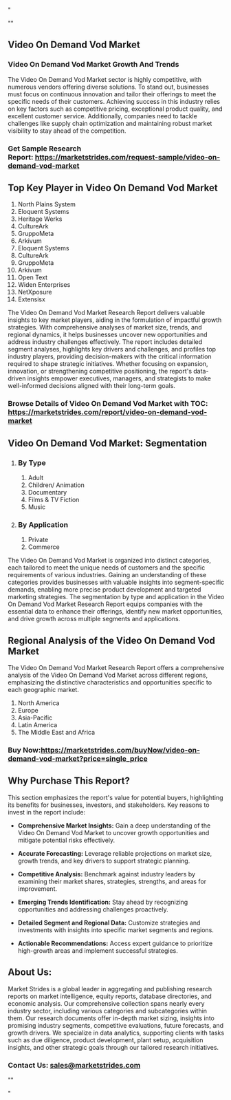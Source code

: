 <p>"</p>
<p>""</p>
<h2>Video On Demand Vod Market</h2>
<h3>Video On Demand Vod Market Growth And Trends</h3>
<p>The Video On Demand Vod Market sector is highly competitive, with numerous vendors offering diverse solutions. To stand out, businesses must focus on continuous innovation and tailor their offerings to meet the specific needs of their customers. Achieving success in this industry relies on key factors such as competitive pricing, exceptional product quality, and excellent customer service. Additionally, companies need to tackle challenges like supply chain optimization and maintaining robust market visibility to stay ahead of the competition.</p>
<h3><strong>Get Sample Research Report:</strong>&nbsp;<a href="https://marketstrides.com/request-sample/video-on-demand-vod-market">https://marketstrides.com/request-sample/video-on-demand-vod-market</a></h3>
<h2>Top Key Player in Video On Demand Vod Market</h2>
<ol>
<li>North Plains System</li>
<li>Eloquent Systems</li>
<li>Heritage Werks</li>
<li>CultureArk</li>
<li>GruppoMeta</li>
<li>Arkivum</li>
<li>Eloquent Systems</li>
<li>CultureArk</li>
<li>GruppoMeta</li>
<li>Arkivum</li>
<li>Open Text</li>
<li>Widen Enterprises</li>
<li>NetXposure</li>
<li>Extensisx</li>
</ol>
<p>The Video On Demand Vod Market Research Report delivers valuable insights to key market players, aiding in the formulation of impactful growth strategies. With comprehensive analyses of market size, trends, and regional dynamics, it helps businesses uncover new opportunities and address industry challenges effectively. The report includes detailed segment analyses, highlights key drivers and challenges, and profiles top industry players, providing decision-makers with the critical information required to shape strategic initiatives. Whether focusing on expansion, innovation, or strengthening competitive positioning, the report's data-driven insights empower executives, managers, and strategists to make well-informed decisions aligned with their long-term goals.</p>
<h3><strong>Browse Details of Video On Demand Vod Market with TOC:</strong> <a href="https://marketstrides.com/report/video-on-demand-vod-market">https://marketstrides.com/report/video-on-demand-vod-market</a></h3>
<h2>Video On Demand Vod Market: Segmentation</h2>
<ol>
<li>
<h3>By Type</h3>
<ol>
<li>Adult</li>
<li>Children/ Animation</li>
<li>Documentary</li>
<li>Films &amp; TV Fiction</li>
<li>Music</li>
</ol>
</li>
<li>
<h3>By Application</h3>
<ol>
<li>Private</li>
<li>Commerce</li>
</ol>
</li>
</ol>
<p>The Video On Demand Vod Market is organized into distinct categories, each tailored to meet the unique needs of customers and the specific requirements of various industries. Gaining an understanding of these categories provides businesses with valuable insights into segment-specific demands, enabling more precise product development and targeted marketing strategies. The segmentation by type and application in the Video On Demand Vod Market Research Report equips companies with the essential data to enhance their offerings, identify new market opportunities, and drive growth across multiple segments and applications.</p>
<h2>Regional Analysis of the Video On Demand Vod Market</h2>
<p>The Video On Demand Vod Market Research Report offers a comprehensive analysis of the Video On Demand Vod Market across different regions, emphasizing the distinctive characteristics and opportunities specific to each geographic market.</p>
<ol>
<li>North America</li>
<li>Europe</li>
<li>Asia-Pacific</li>
<li>Latin America</li>
<li>The Middle East and Africa</li>
</ol>
<h3><strong>Buy Now:<a href="https://marketstrides.com/buyNow/video-on-demand-vod-market?price=single_price">https://marketstrides.com/buyNow/video-on-demand-vod-market?price=single_price</a></strong></h3>
<h2>Why Purchase This Report?</h2>
<p>This section emphasizes the report's value for potential buyers, highlighting its benefits for businesses, investors, and stakeholders. Key reasons to invest in the report include:</p>
<ul>
<li><strong>Comprehensive Market Insights:</strong> Gain a deep understanding of the Video On Demand Vod Market to uncover growth opportunities and mitigate potential risks effectively.</li>
</ul>
<ul>
<li><strong>Accurate Forecasting:</strong> Leverage reliable projections on market size, growth trends, and key drivers to support strategic planning.</li>
</ul>
<ul>
<li><strong>Competitive Analysis:</strong> Benchmark against industry leaders by examining their market shares, strategies, strengths, and areas for improvement.</li>
</ul>
<ul>
<li><strong>Emerging Trends Identification:</strong> Stay ahead by recognizing opportunities and addressing challenges proactively.</li>
</ul>
<ul>
<li><strong>Detailed Segment and Regional Data:</strong> Customize strategies and investments with insights into specific market segments and regions.</li>
</ul>
<ul>
<li><strong>Actionable Recommendations:</strong> Access expert guidance to prioritize high-growth areas and implement successful strategies.</li>
</ul>
<h2>About Us:</h2>
<p>Market Strides is a global leader in aggregating and publishing research reports on market intelligence, equity reports, database directories, and economic analysis. Our comprehensive collection spans nearly every industry sector, including various categories and subcategories within them. Our research documents offer in-depth market sizing, insights into promising industry segments, competitive evaluations, future forecasts, and growth drivers. We specialize in data analytics, supporting clients with tasks such as due diligence, product development, plant setup, acquisition insights, and other strategic goals through our tailored research initiatives.</p>
<h3><strong>Contact Us: <a href="mailto:sales@marketstrides.com">sales@marketstrides.com</a></strong></h3>
<p>""</p>
<p>"</p>
